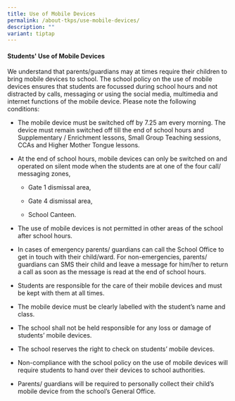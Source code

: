 ```yaml
---
title: Use of Mobile Devices
permalink: /about-tkps/use-mobile-devices/
description: ""
variant: tiptap
---
```

<h4><strong>Students' Use of Mobile Devices</strong></h4><p>We understand that parents/guardians may at times require their children to bring mobile devices to school.&nbsp;The school policy on the use of mobile devices ensures that students are focussed during school hours and&nbsp;not distracted by calls, messaging or using the social media, multimedia and internet functions of the mobile&nbsp;device. Please note the following conditions:</p><p></p><ul data-tight="true" class="tight"><li><p>The mobile device must be switched off by 7.25 am every morning. The device must remain switched&nbsp;off till the end of school hours and Supplementary / Enrichment lessons, Small Group Teaching&nbsp;sessions, CCAs and Higher Mother Tongue lessons.</p></li><li><p>At the end of school hours, mobile devices can only be switched on and operated on silent mode when&nbsp;the students are at one of the four call/ messaging zones,<br></p><ul data-tight="true" class="tight"><li><p>Gate 1 dismissal area,</p></li><li><p>Gate 4 dismissal area,</p></li><li><p>School Canteen.</p></li></ul><p></p></li><li><p>The use of mobile devices is not permitted in other areas of the school after school hours.</p></li><li><p>In cases of emergency parents/ guardians can call the School Office to get in touch with their child/ward. For non-emergencies, parents/ guardians can SMS their child and leave a message for him/her to&nbsp;return a call as soon as the message is read at the end of school hours.</p></li><li><p>Students are responsible for the care of their mobile devices and must be kept with them at all times.</p></li><li><p>The mobile device must be clearly labelled with the student’s name and class.</p></li><li><p>The school shall not be held responsible for any loss or damage of students’ mobile devices.</p></li><li><p>The school reserves the right to check on students’ mobile devices.</p></li><li><p>Non-compliance with the school policy on the use of mobile devices will require students to hand over&nbsp;their devices to school authorities.</p></li><li><p>Parents/ guardians will be required to personally collect their child’s mobile device from the school’s&nbsp;General Office.</p></li></ul><p></p>